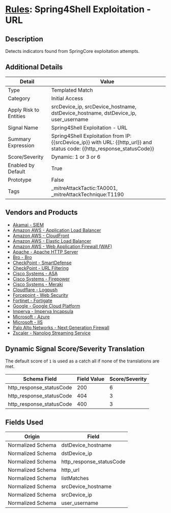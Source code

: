 # [Rules](README.md): Spring4Shell Exploitation - URL

## Description
Detects indicators found from SpringCore exploitation attempts.

## Additional Details
|Detail|Value|
|----|----|
|Type|Templated Match|
|Category|Initial Access|
|Apply Risk to Entities|srcDevice_ip, srcDevice_hostname, dstDevice_hostname, dstDevice_ip, user_username|
|Signal Name|Spring4Shell Exploitation - URL|
|Summary Expression|Spring4Shell Exploitation from IP: {{srcDevice_ip}} with URL: {{http_url}} and status code: {{http_response_statusCode}}|
|Score/Severity|Dynamic: 1 or 3 or 6|
|Enabled by Default|True|
|Prototype|False|
|Tags|_mitreAttackTactic:TA0001, _mitreAttackTechnique:T1190|
## Vendors and Products
- [Akamai - SIEM](../products/9a28f2af-5526-414d-973b-c3fc7984b8a1.md)
- [Amazon AWS - Application Load Balancer](../products/5bb9e0b3-8d57-4b10-8952-0b6ffe91b599.md)
- [Amazon AWS - CloudFront](../products/44f07c08-c2ad-4a95-a058-1d0737ff90db.md)
- [Amazon AWS - Elastic Load Balancer](../products/59a3cd41-b6d2-4ab7-a0ff-6d5abd14ac43.md)
- [Amazon AWS - Web Application Firewall (WAF)](../products/072b85a2-1765-45c2-911d-b0509880326e.md)
- [Apache - Apache HTTP Server](../products/6787d77a-1ee0-43d4-8ca0-96af8ee755bc.md)
- [Bro - Bro](../products/37C866BF-72E1-470A-9072-EDB908F56951.md)
- [CheckPoint - SmartDefense](../products/2b82e665-bdde-474a-ae29-4f0f76598556.md)
- [CheckPoint - URL Filtering](../products/2a678bcd-898e-43cd-ab3f-91feb0602a18.md)
- [Cisco Systems - ASA](../products/be4f7473-fe69-4311-8859-3561900060bf.md)
- [Cisco Systems - Firepower](../products/da9e05a5-3fd3-46a7-a107-ae03c01e3f5a.md)
- [Cisco Systems - Meraki](../products/724c9add-8cd9-4013-b9e1-a907b96da426.md)
- [Cloudflare - Logpush](../products/c2503fcc-ef30-4e40-bb32-0bf47151b140.md)
- [Forcepoint - Web Security](../products/e90edc67-68d4-4d67-82f6-4524f94b59bb.md)
- [Fortinet - Fortigate](../products/c57e2c85-4fc1-4fb7-8fa1-dbc5235231ad.md)
- [Google - Google Cloud Platform](../products/dcc85cfc-a698-4d09-87de-f2c723f3ad07.md)
- [Imperva - Imperva Incapsula](../products/2a236ab1-77d2-4867-a571-a1cfd64528e6.md)
- [Microsoft - Azure](../products/a1225af5-e778-4068-a9a2-47da93d1ff24.md)
- [Microsoft - IIS](../products/fca8785d-4823-4442-86b2-8acbaa176da4.md)
- [Palo Alto Networks - Next Generation Firewall](../products/46f5fa2c-1a62-4692-82ad-ed87800a0adb.md)
- [Zscaler - Nanolog Streaming Service](../products/6299d728-14f7-455e-85c5-ea8ec65a654a.md)


## Dynamic Signal Score/Severity Translation

The default score of `1` is used as a catch all if none of the translations are met.

|Schema Field|Field Value|Score/Severity|
|------------|-----------|--------------|
|http_response_statusCode|200|6|
|http_response_statusCode|404|3|
|http_response_statusCode|400|3|
## Fields Used

|Origin|Field|
|----|----|
|Normalized Schema|dstDevice_hostname|
|Normalized Schema|dstDevice_ip|
|Normalized Schema|http_response_statusCode|
|Normalized Schema|http_url|
|Normalized Schema|listMatches|
|Normalized Schema|srcDevice_hostname|
|Normalized Schema|srcDevice_ip|
|Normalized Schema|user_username|


